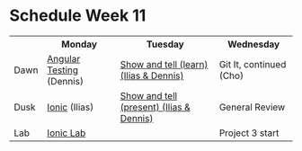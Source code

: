 # Schedule Week 11

<table>
  <tr>
    <th></th>
    <th>Monday</th>
    <th>Tuesday</th>
    <th>Wednesday</th>
  </tr>
  <tr>
    <td>Dawn</td>
    <td><a href="https://github.com/sf-wdi-14/notes/blob/master/lectures/week-11/_1_monday/dawn/angular-testing.md">Angular Testing</a> (Dennis)</td>
    <td><a href="https://github.com/sf-wdi-14/notes/blob/master/lectures/week-11/_2_tuesday/dawn/show-and-tell.md">Show and tell (learn) (Ilias & Dennis)</a></td>
    <td>Git It, continued (Cho)</td>
  </tr>
  <tr>
    <td>Dusk</td>
    <td><a href='https://github.com/sf-wdi-14/notes/blob/master/lectures%2Fweek-11%2F_1_monday%2Fdusk%2Fionic.md'>Ionic</a> (Ilias)</td>
    <td><a href="https://github.com/sf-wdi-14/notes/blob/master/lectures/week-11/_2_tuesday/dusk/show-and-tell-presentation.md">Show and tell (present) (Ilias & Dennis)</a></td>
    <td>General Review</td>
  </tr>
  <tr>
    <td>Lab</td>
    <td><a href='https://github.com/sf-wdi-14/notes/blob/master/assignments%2Fweek-11%2Fionic-lab.md'>Ionic Lab</a></td>
    <td></td>
    <td>Project 3 start</td>
  </tr>
</table>
